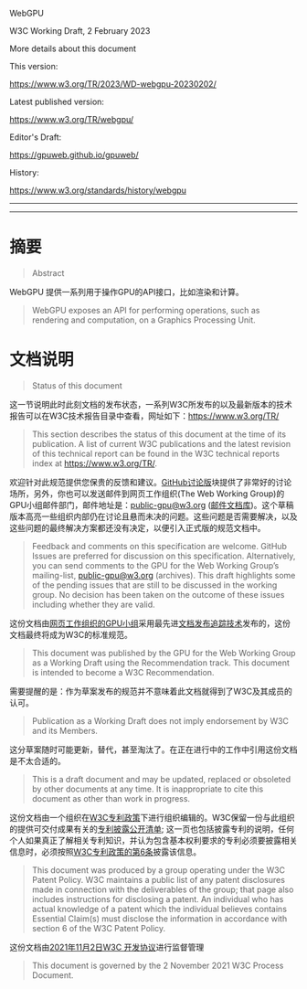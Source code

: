 WebGPU

W3C Working Draft, 2 February 2023

More details about this document

This version:

https://www.w3.org/TR/2023/WD-webgpu-20230202/

Latest published version:

https://www.w3.org/TR/webgpu/

Editor's Draft:

https://gpuweb.github.io/gpuweb/


History:

https://www.w3.org/standards/history/webgpu

---
---

# 摘要
> Abstract

WebGPU 提供一系列用于操作GPU的API接口，比如渲染和计算。

> WebGPU exposes an API for performing operations, such as rendering and computation, on a Graphics Processing Unit.

# 文档说明
> Status of this document

这一节说明此时此刻文档的发布状态，一系列W3C所发布的以及最新版本的技术报告可以在W3C技术报告目录中查看，网址如下：https://www.w3.org/TR/

> This section describes the status of this document at the time of its publication. A list of current W3C publications and the latest revision of this technical report can be found in the W3C technical reports index at https://www.w3.org/TR/.


欢迎针对此规范提供您保贵的反馈和建议。[GitHub讨论版](https://github.com/gpuweb/gpuweb/issues)块提供了非常好的讨论场所，另外，你也可以发送邮件到网页工作组织(The Web Working Group)的GPU小组邮件部门，邮件地址是：public-gpu@w3.org ([邮件文档库](https://lists.w3.org/Archives/Public/public-gpu/))。这个草稿版本高亮一些组织内部仍在讨论且悬而未决的问题。这些问题是否需要解决，以及这些问题的最终解决方案都还没有决定，以便引入正式版的规范文档中。

> Feedback and comments on this specification are welcome. GitHub Issues are preferred for discussion on this specification. Alternatively, you can send comments to the GPU for the Web Working Group’s mailing-list, public-gpu@w3.org (archives). This draft highlights some of the pending issues that are still to be discussed in the working group. No decision has been taken on the outcome of these issues including whether they are valid.

这份文档由[网页工作组织的GPU小组](https://www.w3.org/groups/wg/gpu)采用最先进[文档发布追踪技术](https://www.w3.org/2021/Process-20211102/#recs-and-notes)发布的，这份文档最终将成为W3C的标准规范。

> This document was published by the GPU for the Web Working Group as a Working Draft using the Recommendation track. This document is intended to become a W3C Recommendation.

需要提醒的是：作为草案发布的规范并不意味着此文档就得到了W3C及其成员的认可。

> Publication as a Working Draft does not imply endorsement by W3C and its Members.

这分草案随时可能更新，替代，甚至淘汰了。在正在进行中的工作中引用这份文档是不太合适的。

> This is a draft document and may be updated, replaced or obsoleted by other documents at any time. It is inappropriate to cite this document as other than work in progress.

这份文档由一个组织在[W3C专利政策](https://www.w3.org/Consortium/Patent-Policy/)下进行组织编辑的。W3C保留一份与此组织的提供可交付成果有关的[专利披露公开清单](https://www.w3.org/groups/wg/gpu/ipr); 这一页也包括披露专利的说明，任何个人如果真正了解相关专利知识，并认为包含基本权利要求的专利必须要披露相关信息时，必须按照[W3C专利政策的第6条](https://www.w3.org/Consortium/Patent-Policy/#sec-Disclosure)披露该信息。

> This document was produced by a group operating under the W3C Patent Policy. W3C maintains a public list of any patent disclosures made in connection with the deliverables of the group; that page also includes instructions for disclosing a patent. An individual who has actual knowledge of a patent which the individual believes contains Essential Claim(s) must disclose the information in accordance with section 6 of the W3C Patent Policy.

这份文档由[2021年11月2日W3C 开发协议](https://www.w3.org/2021/Process-20211102/)进行监督管理

> This document is governed by the 2 November 2021 W3C Process Document.